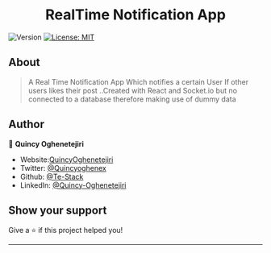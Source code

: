 <h1 align="center">RealTime Notification App</h1>
<p>
  <img alt="Version" src="https://img.shields.io/badge/version-1.0.0-blue.svg?cacheSeconds=2592000" />
  <a href="#" target="_blank">
    <img alt="License: MIT" src="https://img.shields.io/badge/License-MIT-yellow.svg" />
  </a>
</p>

## About

> A Real Time Notification App Which notifies a certain User  If other users likes their post ..Created with React and Socket.io but no connected to a database therefore making use of dummy data


## Author

👤 **Quincy Oghenetejiri**

- Website:[QuincyOghenetejiri](https://quincyoghenetejiri.me/)
- Twitter: [@Quincyoghenex](https://twitter.com/Quincyoghenex)
- Github: [@Te-Stack](https://github.com/Te-Stack)
- LinkedIn: [@Quincy-Oghenetejiri](https://linkedin.com/in/quincy-oghenetejiri)

## Show your support

Give a ⭐️ if this project helped you!

---
